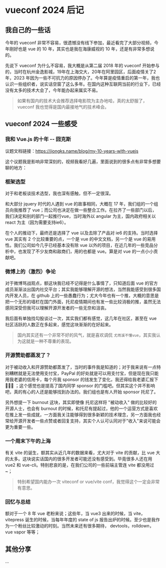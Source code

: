 # vueconf 2024 后记

## 我自己的一些话

今年的 vueconf 非常不容易，很遗憾没有线下参加，最近看完了大部分视频，今年刚好也是 vue 的 10 年，其实也是我在海康威视的 10 年，还是有非常多想说的。

先说下 vueconf 为什么不容易，我大概是从第二届 2018 年的 vueconf 开始参与的，当时在杭州金逸影城，19年在上海交大，20年在阿里园区，后面疫情关了2年，2023 年因为一些不可抗力的原因停办了。今年算是疫情重启的第一年，我也认识一些组织者，说实话空窗了这么多年。在国内这种互联网当前的行业下，已经没有太多的技术大会了，今年能办起来属实不易。

> 如果有国内的技术大会推荐选择电影院为主办地哈，真的太舒服了，vueconf 我也觉得是国内最接地气的技术峰会。

## vueconf 2024 一些感受

### 我和 Vue.js 的十年 -- 囧克斯

议题文档链接：https://jiongks.name/blog/my-10-years-with-vuejs

这个议题我是影响非常深刻的，视频我看好几遍，里面说到的很多点有非常多想要聊的地方：

### 框架选型

对于和老板谈技术选型，我也深有感触，但不一定很深。

和大部分 jquery 时代的人遇到 vue 的故事相同，大概在 17 年，我们组的一个组员向我推荐了 vue；而公司也决定在做一些整合工作。在拉齐了一些部门以后，我们决定和别的部门一起推行vue，当时海外以 angular 为主，国内政府相关以 react 为主（因为需要支持ie6）。

在个人的推动下，最终还是选择了 vue 以及去除了产品对 ie6 的支持。当时选择 vue 其实有 2 个比较重要的点，一个是 vue 的中文文档，另一个是 vue 的易用性。我们公司如今几乎已经基本没有除 vue 以外的项目，在近几年的一些竞品分析中，也发现了不少友商和敌商们，用的也都是 vue。算是对 vue 的一点小小贡献吧。

### 微博上的（激烈）争论

对于微博骂战观点，额这块我已经不记得是什么事情了，只知道后面 vue 的官方成员渐渐淡出国内社交平台；其实我能够理解开源的想法，当然我能感受到很多国内开发人员，在 github 上的一些愚蠢行为；尤大今年也有一个推，大概的意思是把一个无形的墙栏在国门外面，托尼疫情期间也有发一些比较消极的推，虽然无法感同深受但我可以理解开源开发者的一些无奈和沮丧。

我后面有单独找勾股谈过一次，其实我们都有感觉，这几年在社区，甚至在 vue 社区活跃的人数正在多起来，感觉这块渐渐的在好起来。

> 国内其实还有一个非常不好的风气，就是喜欢调侃 `尤雨溪不懂vue`，其实我认为这就是一种不尊重的表现。

### 开源赞助都蒸发了？

对于被动收入和开源赞助都蒸发了，当时的事件我是知道的；对于我来说有一点特别糟糕就是无法使用支付宝，PayPal 的好处就是可以用支付宝，但是现在我只能用我老婆的信用卡，每个月我 sponsor 的钱发生了变化，我还得给我老婆汇报下🤣🤣🤣 ；这个感觉也是提高了国内同学 sponsor 的门槛吧。但其实这个并不影响吧，真的有心的人还是能够找到办法的。我们组也是有人开始 sponsor 托尼了。

另外想提一下 burnout 这块，其实即使像 托尼这样将 "被动收入" 做的比较好的开源人士，也会有 burnout 的时候，和托尼有提起过，他的一个运营方式是喜欢在推上发一些成就，一方面我关注能够得到很多新颖的技术理念，另一方面我也经常给开源开发者一些点赞或者回复支持，其实个人认可认同对于"收入"来说可能会更为重要一些。

### 一个周末下午的上海

有关 vite 的诞生，额其实从近几年的数据来看，尤大对于 vite 的贡献，比 vue 大的太多。这块说实话国内的很多开发者可能还没有感受到。毕竟很多人还在用 vue2 和 vue-cli。特别悲哀的是，在我们公司的一些前端主管连 vite 都没用过~；

> 特别希望国内能办一次 viteconf or vue/vite conf，我觉得这个一定会非常有意思。

### 回忆与总结

额对于一个 8 年 vue 老粉来说；这些年，当 vue3 出来的时候，当 vite，vitepress 诞生的时候，当每年年度的 state of js 报告出炉的时候。至少也是我作为一个粉丝比较激动的时刻。当然未来还有很多期待， devtools，rolldown，vue vapor 等等；

## 其他分享

...